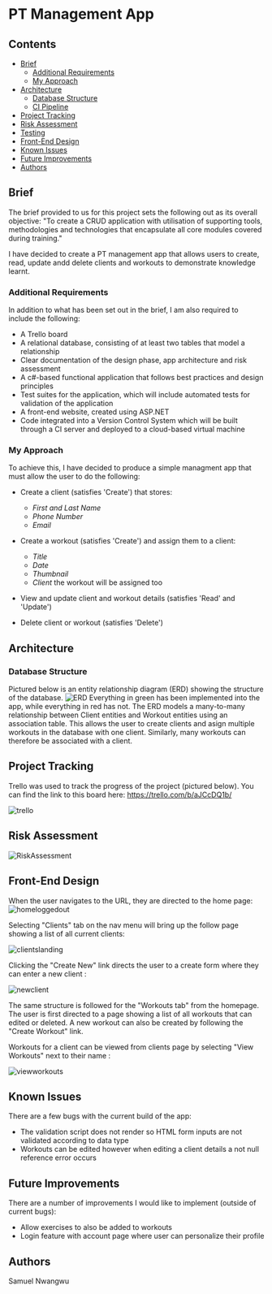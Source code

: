 # PT Management App

## Contents
* [Brief](#brief)
   * [Additional Requirements](#additional-requirements)
   * [My Approach](#my-approach)
* [Architecture](#architecture)
   * [Database Structure](#database-structure)
   * [CI Pipeline](#ci-pipeline)
* [Project Tracking](#project-tracking)
* [Risk Assessment](#risk-assessment)
* [Testing](#testing)
* [Front-End Design](#front-end-design)
* [Known Issues](#known-issues)
* [Future Improvements](#future-improvements)
* [Authors](#authors)

## Brief
The brief provided to us for this project sets the following out as its overall objective:
"To create a CRUD application with utilisation of supporting tools, methodologies and technologies that encapsulate all core modules covered during training."

I have decided to create a PT management app that allows users to create, read, update andd delete clients and workouts to demonstrate knowledge learnt. 

### Additional Requirements
In addition to what has been set out in the brief, I am also required to include the following:
* A Trello board
* A relational database, consisting of at least two tables that model a relationship
* Clear documentation of the design phase, app architecture and risk assessment
* A c#-based functional application that follows best practices and design principles
* Test suites for the application, which will include automated tests for validation of the application
* A front-end website, created using ASP.NET
* Code integrated into a Version Control System which will be built through a CI server and deployed to a cloud-based virtual machine

### My Approach
To achieve this, I have decided to produce a simple managment app that must allow the user to do the following:
* Create a client (satisfies 'Create') that stores:
   * *First and Last Name*
   * *Phone Number*
   * *Email*
 
* Create a workout (satisfies 'Create') and assign them to a client:
   * *Title* 
   * *Date* 
   * *Thumbnail* 
   * *Client* the workout will be assigned too
  
* View and update client and workout details (satisfies 'Read' and 'Update')
* Delete client or workout (satisfies 'Delete')

## Architecture
### Database Structure
Pictured below is an entity relationship diagram (ERD) showing the structure of the database.
![ERD][erd1]
Everything in green has been implemented into the app, while everything in red has not. The ERD models a many-to-many relationship between Client entities and Workout entities using an association table. This allows the user to create clients and asign multiple workouts in the database with one client. Similarly, many workouts can therefore be associated with a client.

## Project Tracking
Trello was used to track the progress of the project (pictured below). You can find the link to this board here: https://trello.com/b/aJCcDQ1b/

![trello][trello]

## Risk Assessment
![RiskAssessment][riskassessment]

## Front-End Design
When the user navigates to the URL, they are directed to the home page:
![homeloggedout][homeloggedout]

Selecting "Clients" tab on the nav menu will bring up the follow page showing a list of all current clients:

![clientslanding][clientslanding]

Clicking the "Create New" link directs the user to a create form where they can enter a new client : 

![newclient][newclient] 

The same structure is followed for the "Workouts tab" from the homepage. The user is first directed to a page showing a list of all workouts that can edited or deleted. A new workout can also be created by following the "Create Workout" link. 

Workouts for a client can be viewed from clients page by selecting "View Workouts" next to their name : 

![viewworkouts][viewworkouts]

## Known Issues
There are a few bugs with the current build of the app:
* The validation script does not render so HTML form inputs are not validated according to data type
* Workouts can be edited however when editing a client details a not null reference error occurs
## Future Improvements
There are a number of improvements I would like to implement (outside of current bugs):
* Allow exercises to also be added to workouts 
* Login feature with account page where user can personalize their profile 

## Authors
Samuel Nwangwu



[erd1]: https://i.imgur.com/ZRdRKwo.png
[trello]: https://i.imgur.com/X68OFUm.png
[riskassessment]: https://i.imgur.com/rXQhjK7.png
[homeloggedout]: https://i.imgur.com/6p934TM.png
[clientslanding]: https://i.imgur.com/SdDG4Wb.pngs
[newclient]: https://i.imgur.com/PqrkyfJ.png
[viewworkouts]: https://i.imgur.com/PbUlcb6.png


